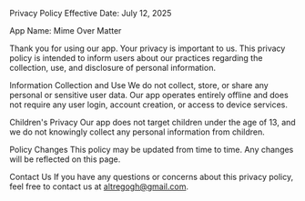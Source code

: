 Privacy Policy
Effective Date: July 12, 2025

App Name: Mime Over Matter

Thank you for using our app. Your privacy is important to us. This privacy policy is intended to inform users about our practices regarding the collection, use, and disclosure of personal information.

Information Collection and Use
We do not collect, store, or share any personal or sensitive user data. Our app operates entirely offline and does not require any user login, account creation, or access to device services.

Children's Privacy
Our app does not target children under the age of 13, and we do not knowingly collect any personal information from children.

Policy Changes
This policy may be updated from time to time. Any changes will be reflected on this page.

Contact Us
If you have any questions or concerns about this privacy policy, feel free to contact us at altregogh@gmail.com.
